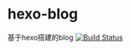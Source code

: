 # hexo-blog
基于hexo搭建的blog
[![Build Status](https://travis-ci.org/michaelliao/openweixin.svg?branch=master)](https://travis-ci.org/michaelliao/openweixin)
